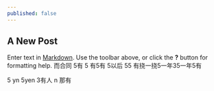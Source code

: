 ```yaml
---
published: false
---
```

## A New Post

Enter text in [Markdown](http://daringfireball.net/projects/markdown/). Use the toolbar above, or click the **?** button for formatting help.
而合同 5有
5
有5有
 5以后
 55 有挠一挠5一年35一年5有
 
 5 yn 5yen 
 3有人
 n 
 那有
  